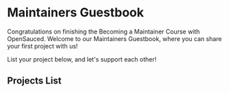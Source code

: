 # Maintainers Guestbook

Congratulations on finishing the Becoming a Maintainer Course with OpenSauced. Welcome to our Maintainers Guestbook, where you can share your first project with us!

List your project below, and let's support each other!

## Projects List

<!-- Use below format to list your repository -->
<!--
- [project name](link to your repository) by [GitHub username](link to your GitHub profile)
-->
